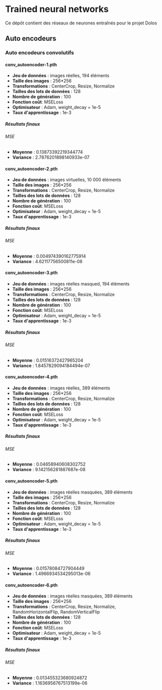 # Trained neural networks

Ce dépôt contient des réseaux de neurones entraînés pour le projet Dolos

## Auto encodeurs

### Auto encodeurs convolutifs
#### conv_autoencoder-1.pth

* **Jeu de données** : images réelles, 194 éléments
* **Taille des images** : 256*256
* **Transformations** : CenterCrop, Resize, Normalize
* **Tailles des lots de données** : 128
* **Nombre de génération** : 100
* **Fonction coût**: MSELoss
* **Optimisateur** : Adam, weight_decay = 1e-5
* **Taux d'apprentissage** : 1e-3
##### Résultats finaux
###### MSE
* **Moyenne** : 0.13873392219344774
* **Variance** : 2.7876201898140933e-07

#### conv_autoencoder-2.pth

* **Jeu de données** : images virtuelles, 10 000 éléments
* **Taille des images** : 256*256
* **Transformations** : CenterCrop, Resize, Normalize
* **Tailles des lots de données** : 128
* **Nombre de génération** : 100
* **Fonction coût**: MSELoss
* **Optimisateur** : Adam, weight_decay = 1e-5
* **Taux d'apprentissage** : 1e-3
##### Résultats finaux
###### MSE
* **Moyenne** : 0.004974390162775914
* **Variance** : 4.62117756500811e-08

#### conv_autoencoder-3.pth

* **Jeu de données** : images réelles masqued, 194 éléments
* **Taille des images** : 256*256
* **Transformations** : CenterCrop, Resize, Normalize
* **Tailles des lots de données** : 128
* **Nombre de génération** : 100
* **Fonction coût**: MSELoss
* **Optimisateur** : Adam, weight_decay = 1e-5
* **Taux d'apprentissage** : 1e-3

##### Résultats finaux
###### MSE
* **Moyenne** : 0.01516372427965204
* **Variance** : 1.8457829094184494e-07

#### conv_autoencoder-4.pth

* **Jeu de données** : images réelles, 389 éléments
* **Taille des images** : 256*256
* **Transformations** : CenterCrop, Resize, Normalize
* **Tailles des lots de données** : 128
* **Nombre de génération** : 100
* **Fonction coût**: MSELoss
* **Optimisateur** : Adam, weight_decay = 1e-5
* **Taux d'apprentissage** : 1e-3

##### Résultats finaux
###### MSE
* **Moyenne** : 0.04658940608302752
* **Variance** : 9.142156281887687e-08

#### conv_autoencoder-5.pth

* **Jeu de données** : images réelles masquées, 389 éléments
* **Taille des images** : 256*256
* **Transformations** : CenterCrop, Resize, Normalize
* **Tailles des lots de données** : 128
* **Nombre de génération** : 100
* **Fonction coût**: MSELoss
* **Optimisateur** : Adam, weight_decay = 1e-5
* **Taux d'apprentissage** : 1e-3

##### Résultats finaux
###### MSE
* **Moyenne** : 0.01578084727904449
* **Variance** : 1.4966934534295013e-06

#### conv_autoencoder-6.pth

* **Jeu de données** : images réelles masquées, 389 éléments
* **Taille des images** : 256*256
* **Transformations** : CenterCrop, Resize, Normalize, RandomHorizontalFlip, RandomVerticalFlip
* **Tailles des lots de données** : 128
* **Nombre de génération** : 100
* **Fonction coût**: MSELoss
* **Optimisateur** : Adam, weight_decay = 1e-5
* **Taux d'apprentissage** : 1e-3

##### Résultats finaux
###### MSE
* **Moyenne** : 0.013455323680924872
* **Variance** : 1.1636956767513199e-06
